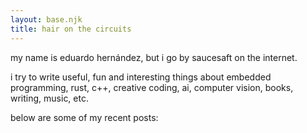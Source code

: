 ```yaml
---
layout: base.njk
title: hair on the circuits
---
```


my name is eduardo hernández, but i go by saucesaft on the internet.

i try to write useful, fun and interesting things about embedded programming, rust, c++, creative coding, ai, computer vision, books, writing, music, etc.

below are some of my recent posts:
